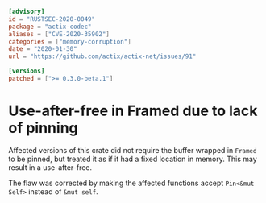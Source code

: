 ```toml
[advisory]
id = "RUSTSEC-2020-0049"
package = "actix-codec"
aliases = ["CVE-2020-35902"]
categories = ["memory-corruption"]
date = "2020-01-30"
url = "https://github.com/actix/actix-net/issues/91"

[versions]
patched = [">= 0.3.0-beta.1"]
```

# Use-after-free in Framed due to lack of pinning

Affected versions of this crate did not require the buffer wrapped in `Framed` to be pinned,
but treated it as if it had a fixed location in memory. This may result in a use-after-free.
 
The flaw was corrected by making the affected functions accept `Pin<&mut Self>` instead of `&mut self`.
